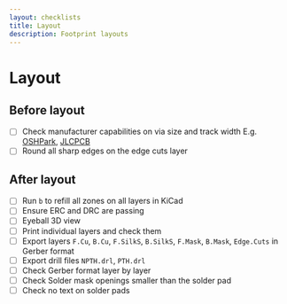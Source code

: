 ```yaml
---
layout: checklists
title: Layout
description: Footprint layouts
---
```


# Layout

## Before layout

- [ ] Check manufacturer capabilities on via size and track width E.g. [OSHPark](https://docs.oshpark.com/submitting-orders/drill-specs/), [JLCPCB](https://jlcpcb.com/capabilities/Capabilities)
- [ ] Round all sharp edges on the edge cuts layer

## After layout

- [ ] Run `b` to refill all zones on all layers in KiCad
- [ ] Ensure ERC and DRC are passing
- [ ] Eyeball 3D view
- [ ] Print individual layers and check them
- [ ] Export layers `F.Cu`, `B.Cu`, `F.SilkS`, `B.SilkS`, `F.Mask`, `B.Mask`, `Edge.Cuts` in Gerber format
- [ ] Export drill files `NPTH.drl`, `PTH.drl`
- [ ] Check Gerber format layer by layer
- [ ] Check Solder mask openings smaller than the solder pad
- [ ] Check no text on solder pads
